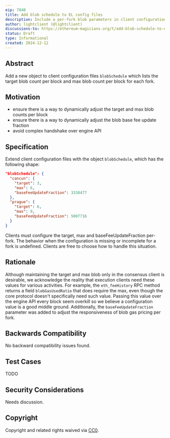 ```yaml
---
eip: 7840
title: Add blob schedule to EL config files
description: Include a per-fork blob parameters in client configuration files
author: lightclient (@lightclient)
discussions-to: https://ethereum-magicians.org/t/add-blob-schedule-to-execution-client-configuration-files/22182
status: Draft
type: Informational
created: 2024-12-12
---
```



## Abstract

Add a new object to client configuration files `blobSchedule` which lists the
target blob count per block and max blob count per block for each fork.

## Motivation

- ensure there is a way to dynamically adjust the target and max blob counts per
  block
- ensure there is a way to dynamically adjust the blob base fee update fraction
- avoid complex handshake over engine API

## Specification

Extend client configuration files with the object `blobSchedule`, which has the
following shape:

```json
"blobSchedule": {
  "cancun": {
    "target": 3,
    "max": 6,
    "baseFeeUpdateFraction": 3338477
  },
  "prague": {
    "target": 6,
    "max": 9,
    "baseFeeUpdateFraction": 5007716
  }
}
```

Clients must configure the target, max and baseFeeUpdateFraction per-fork. The behavior
when the configuration is missing or incomplete for a fork is undefined. Clients
are free to choose how to handle this situation.

## Rationale

Although maintaining the target and max blob only in the consensus client is
desirable, we acknowledge the reality that execution clients need these values
for various activities. For example, the `eth_feeHistory` RPC method returns a
field `blobGasUsedRatio` that does require the max, even though the core
protocol doesn't specifically need such value. Passing this value over the
engine API every block seem overkill so we believe a configuration value is a
good middle ground. Additionally, the `baseFeeUpdateFraction` parameter was added to adjust the responsiveness of blob gas pricing per fork.

## Backwards Compatibility

No backward compatibility issues found.

## Test Cases

TODO

## Security Considerations

Needs discussion.

## Copyright

Copyright and related rights waived via [CC0](../LICENSE.md).
